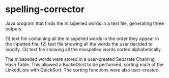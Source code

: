 # spelling-corrector
Java program that finds the misspelled words in a text file, generating three outputs.

  (1) text file containing all the misspelled words in the order they appear in the inputted file.
  (2) text file showing all the words the user decided to modify.
  (3) text file showing all the misspelled words sorted alphabetically.
  
 
The misspelled words were stored in a user-created Separate Chaining Hash Table. This allowed a BucketSort to be 
performed, sorting each of the LinkedLists with QuickSort. The sorting functions were also user-created. 
